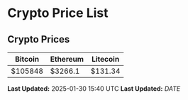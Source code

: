 # Crypto Price List

## Crypto Prices
| Bitcoin | Ethereum | Litecoin |
| ------- | -------- | -------- |
| $105848 | $3266.1 | $131.34 |
**Last Updated:** 2025-01-30 15:40 UTC
**Last Updated:** $DATE$
